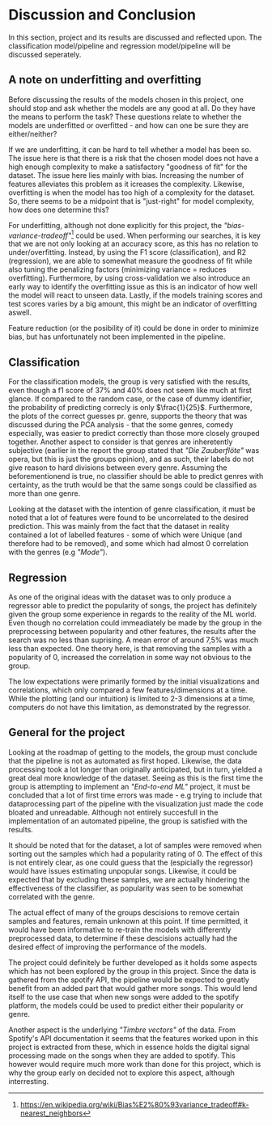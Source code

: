 # Discussion and Conclusion

In this section, project and its results are discussed and reflected upon. The classification model/pipeline and regression model/pipeline will be discussed seperately. 

## A note on underfitting and overfitting

Before discussing the results of the models chosen in this project, one should stop and ask whether the models are any good at all. Do they have the means to perform the task? These questions relate to whether the models are underfitted or overfitted - and how can one be sure they are either/neither? 

If we are underfitting, it can be hard to tell whether a model has been so. The issue here is that there is a risk that the chosen model does not have a high enough complexity to make a satisfactory "goodness of fit" for the dataset. The issue here lies mainly with bias. Increasing the number of features alleviates this problem as it icreases the complexity. Likewise, overfitting is when the model has too high of a complexity for the dataset. So, there seems to be a midpoint that is "just-right" for model complexity, how does one determine this? 

For underfitting, although not done explicitly for this project, the _"bias-variance-tradeoff"_[^7] could be used. When performing our searches, it is key that we are not only looking at an accuracy score, as this has no relation to under/overfitting. Instead, by using the F1 score (classification), and R2 (regression), we are able to somewhat measure the goodness of fit while also tuning the penalizing factors (minimizing variance = reduces overfitting). Furthermore, by using cross-validation we also introduce an early way to identify the overfitting issue as this is an indicator of how well the model will react to unseen data. Lastly, if the models training scores and test scores varies by a big amount, this might be an indicator of overfitting aswell. 

Feature reduction (or the posibility of it) could be done in order to minimize bias, but has unfortunately not been implemented in the pipeline.

[^7]:https://en.wikipedia.org/wiki/Bias%E2%80%93variance_tradeoff#k-nearest_neighbors

## Classification

For the classification models, the group is very satisfied with the results, even though a f1 score of 37% and 40% does not seem like much at first glance. If compared to the random case, or the case of dummy identifier, the probability of predicting correcly is only $\frac{1}{25}$. Furthermore, the plots of the correct guesses pr. genre, supports the theory that was discussed during the PCA analysis - that the some genres, comedy especially, was easier to predict correctly than those more closely grouped together. 
Another aspect to consider is that genres are inheretently subjective (earlier in the report the group stated that _"Die Zauberflöte"_ was opera, but this is just the groups opinion), and as such, their labels do not give reason to hard divisions between every genre. Assuming the beforementionend is true, no classifier should be able to predict genres with certainty, as the truth would be that the same songs could be classified as more than one genre.

Looking at the dataset with the intention of genre classification, it must be noted that a lot of features were found to be uncorrelated to the desired prediction. This was mainly from the fact that the dataset in reality contained a lot of labelled features - some of which were Unique (and therefore had to be removed), and some which had almost 0 correlation with the genres (e.g _"Mode"_). 

## Regression

As one of the original ideas with the dataset was to only produce a regressor able to predict the popularity of songs, the project has definitely given the group some experience in regards to the reality of the ML world. Even though no correlation could immeadiately be made by the group in the preprocessing between popularity and other features, the results after the search was no less than suprising. A mean error of around 7,5% was much less than expected. One theory here, is that removing the samples with a popularity of 0, increased the correlation in some way not obvious to the group. 

The low expectations were primarily formed by the initial visualizations and correlations, which only compared a few features/dimensions at a time. While the plotting (and our intuition) is limited to 2-3 dimensions at a time, computers do not have this limitation, as demonstrated by the regressor.

## General for the project

Looking at the roadmap of getting to the models, the group must conclude that the pipeline is not as automated as first hoped. Likewise, the data processing took a lot longer than originally anticipated, but in turn, yielded a great deal more knowledge of the dataset. Seeing as this is the first time the group is attempting to implement an _"End-to-end ML"_ project, it must be concluded that a lot of first time errors was made - e.g trying to include that dataprocessing part of the pipeline with the visualization just made the code bloated and unreadable. Although not entirely succesfull in the implementation of an automated pipeline, the group is satisfied with the results. 

It should be noted that for the dataset, a lot of samples were removed when sorting out the samples which had a popularity rating of 0. The effect of this is not entirely clear, as one could guess that the (espicially the regressor) would have issues estimating unpopular songs. Likewise, it could be expected that by excluding these samples, we are actually hindering the effectiveness of the classifier, as popularity was seen to be somewhat correlated with the genre. 

The actual effect of many of the groups descisions to remove certain samples and features, remain unknown at this point. If time permitted, it would have been informative to re-train the models with differently preprocessed data, to determine if these descisions actually had the desired effect of improving the performance of the models.

The project could definitely be further developed as it holds some aspects which has not been explored by the group in this project. Since the data is gathered from the spotify API, the pipeline would be expected to greatly benefit from an added part that would gather more songs. This would lend itself to the use case that when new songs were added to the spotify platform, the models could be used to predict either their popularity or genre. 

Another aspect is the underlying _"Timbre vectors"_ of the data. From Spotify's API documentation it seems that the features worked upon in this project is extracted from these, which in essence holds the digital signal processing made on the songs when they are added to spotify. This however would require much more work than done for this project, which is why the group early on decided not to explore this aspect, although interresting. 
